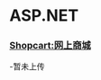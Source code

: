 # ASP.NET
### [Shopcart:网上商城](https://github.com/OtakuBanana/WebTest/edit/master/ASP.NET/Shopcart)
 -暂未上传
